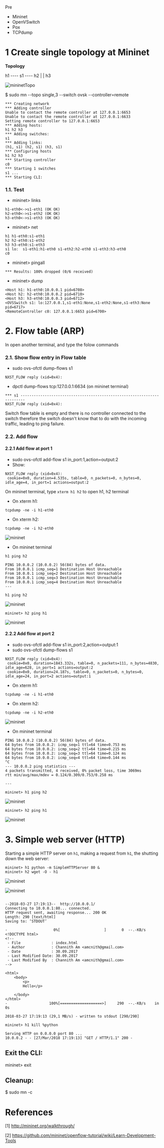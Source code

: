 Pre

* Mininet
* OpenVSwitch
* Pox
* TCPdump

# 1 Create single topology at Mininet

**Topology**

h1 ---- s1 ---- h2
	|
	|
        h3


![mininetTopo](/img/topo0.png)

$ sudo mn --topo single,3 --switch ovsk --controller=remote

```
*** Creating network
*** Adding controller
Unable to contact the remote controller at 127.0.0.1:6653
Unable to contact the remote controller at 127.0.0.1:6633
Setting remote controller to 127.0.0.1:6653
*** Adding hosts:
h1 h2 h3 
*** Adding switches:
s1 
*** Adding links:
(h1, s1) (h2, s1) (h3, s1) 
*** Configuring hosts
h1 h2 h3 
*** Starting controller
c0 
*** Starting 1 switches
s1 ...
*** Starting CLI:

```

### 1.1. Test

- mininet> links

```
h1-eth0<->s1-eth1 (OK OK) 
h2-eth0<->s1-eth2 (OK OK) 
h3-eth0<->s1-eth3 (OK OK) 
```

- mininet> net

```
h1 h1-eth0:s1-eth1
h2 h2-eth0:s1-eth2
h3 h3-eth0:s1-eth3
s1 lo:  s1-eth1:h1-eth0 s1-eth2:h2-eth0 s1-eth3:h3-eth0
c0
```

- mininet> pingall

```
*** Results: 100% dropped (0/6 received)
```

- mininet> dump

```
<Host h1: h1-eth0:10.0.0.1 pid=6708> 
<Host h2: h2-eth0:10.0.0.2 pid=6710> 
<Host h3: h3-eth0:10.0.0.3 pid=6712> 
<OVSSwitch s1: lo:127.0.0.1,s1-eth1:None,s1-eth2:None,s1-eth3:None pid=6717> 
<RemoteController c0: 127.0.0.1:6653 pid=6700> 
```

# 2. Flow table (ARP)

In open another terminal, and type the folow commands

### 2.1. Show flow entry in Flow table



- sudo ovs-ofctl dump-flows s1

```
NXST_FLOW reply (xid=0x4):
```

- dpctl dump-flows tcp:127.0.0.1:6634 (on mininet terminal)

```
*** s1 ------------------------------------------------------------------------
NXST_FLOW reply (xid=0x4):
```

Switch flow table is empty and there is no controller connected to the switch
therefore the switch doesn't know that to do with the incoming traffic, leading
to ping failure.

### 2.2. Add flow


#### 2.2.1 Add flow at port 1

- sudo ovs-ofctl add-flow s1 in_port:1,action=output:2
- Show:

```
NXST_FLOW reply (xid=0x4):
 cookie=0x0, duration=4.535s, table=0, n_packets=0, n_bytes=0, idle_age=4, in_port=1 actions=output:2

```

On mininet terminal, type `xterm h1 h2` to open h1, h2 terminal

- On xterm h1:

```
tcpdump -ne -i h1-eth0
```


- On xterm h2:

```
tcpdump -ne -i h2-eth0
```

![mininet](/img/1.png)

- On mininet terminal

```
h1 ping h2
```

```
PING 10.0.0.2 (10.0.0.2) 56(84) bytes of data.
From 10.0.0.1 icmp_seq=1 Destination Host Unreachable
From 10.0.0.1 icmp_seq=2 Destination Host Unreachable
From 10.0.0.1 icmp_seq=3 Destination Host Unreachable
From 10.0.0.1 icmp_seq=4 Destination Host Unreachable
---
```

```
h1 ping h2
```

![mininet](/img/topo1.png)

```
mininet> h2 ping h1
```

![mininet](/img/topo2.png)


#### 2.2.2 Add flow at port 2

- sudo ovs-ofctl add-flow s1 in_port:2,action=output:1
- sudo ovs-ofctl dump-flows s1

```
NXST_FLOW reply (xid=0x4):
 cookie=0x0, duration=1843.332s, table=0, n_packets=111, n_bytes=4830, idle_age=628, in_port=1 actions=output:2
 cookie=0x0, duration=24.187s, table=0, n_packets=0, n_bytes=0, idle_age=24, in_port=2 actions=output:1

```

- On xterm h1:

```
tcpdump -ne -i h1-eth0
```


- On xterm h2:

```
tcpdump -ne -i h2-eth0
```
![mininet](/img/2.png)

- On mininet terminal


```
PING 10.0.0.2 (10.0.0.2) 56(84) bytes of data.
64 bytes from 10.0.0.2: icmp_seq=1 ttl=64 time=0.753 ms
64 bytes from 10.0.0.2: icmp_seq=2 ttl=64 time=0.215 ms
64 bytes from 10.0.0.2: icmp_seq=3 ttl=64 time=0.124 ms
64 bytes from 10.0.0.2: icmp_seq=4 ttl=64 time=0.144 ms
^C
--- 10.0.0.2 ping statistics ---
4 packets transmitted, 4 received, 0% packet loss, time 3069ms
rtt min/avg/max/mdev = 0.124/0.309/0.753/0.258 ms

---
```

```
mininet> h1 ping h2
```

![mininet](/img/topo3.png)

```
mininet> h2 ping h1
```

![mininet](/img/topo4.png)

# 3. Simple web server (HTTP)

Starting a simple HTTP server on `h1`, making a request from `h1`,
the shutting down the web server:

```
mininet> h1 python -m SimpleHTTPServer 80 &
mininet> h2 wget -O - h1
```


![mininet](/img/topo51.png)


![mininet](/img/topo52.png)

```

--2018-03-27 17:19:13--  http://10.0.0.1/
Connecting to 10.0.0.1:80... connected.
HTTP request sent, awaiting response... 200 OK
Length: 290 [text/html]
Saving to: ‘STDOUT’

-                     0%[                    ]       0  --.-KB/s               <!DOCTYPE html>
<!--
 - File              : index.html
 - Author            : Channith Am <amcnith@gmail.com>
 - Date              : 30.09.2017
 - Last Modified Date: 30.09.2017
 - Last Modified By  : Channith Am <amcnith@gmail.com>
-->

<html>
	<body>
		<p>
		Hello</p>
	
	</body>
</html>
-                   100%[===================>]     290  --.-KB/s    in 0s      

2018-03-27 17:19:13 (29,1 MB/s) - written to stdout [290/290]

```

```
mininet> h1 kill %python
```

```
Serving HTTP on 0.0.0.0 port 80 ...
10.0.0.2 - - [27/Mar/2018 17:19:13] "GET / HTTP/1.1" 200 -
```

Exit the CLI:
-------------

mininet> exit

Cleanup:
--------

$ sudo mn -c

# References

[1] http://mininet.org/walkthrough/

[2] https://github.com/mininet/openflow-tutorial/wiki/Learn-Development-Tools

